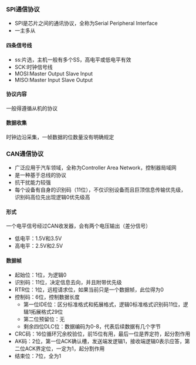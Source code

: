 ### SPI通信协议
- SPI是芯片之间的通讯协议，全称为Serial Peripheral Interface
- 一主多从

#### 四条信号线
- ss:片选，主机一般有多个SS，高电平或低电平有效
- SCK:时钟信号线
- MOSI:Master Output Slave Input
- MISO:Master Input Slave Output

#### 协议内容
一般得遵循从机的协议

#### 数据收集
时钟边沿采集，一帧数据的位数量没有明确规定


### CAN通信协议
- 广泛应用于汽车领域，全称为Controller Area Network，控制器局域网
- 是一种基于总线的协议
- 抗干扰能力较强
- 每个设备有自身的识别码（11位），不仅识别设备而且巨顶信息传输优先级，识别码高位先出现逻辑0优先级高

#### 形式
一个电平信号经过CAN收发器，会有两个电压输出（差分信号）
- 低电平：1.5V和3.5V
- 高电平：2.5V和2.5V

#### 数据帧
- 起始位：1位，为逻辑0
- 识别码：11位，决定信息去向，并且附带优先级
- RTR位：1位，远程请求位，如果当前只是一个数据帧，此位得为0
- 控制码：6位，控制数据长度
  - 第一位IDE位：区分标准格式和拓展格式，逻辑0标准格式识别码11位，逻辑1拓展格式29位
  - 第二位预留位：无
  - 剩余四位DLC位：数据编码为0-8，代表后续数据有几个字节
- CRC码：16位循环冗余校验位，前15位有用，最后一位是界定符，起分割作用
- AK码：2位，第一位ACK确认槽，发送端发逻辑1，接收端逻辑0表示应答，第二位ACK界定位，一定为1，起分割作用  
- 结束位：7位，全为1

